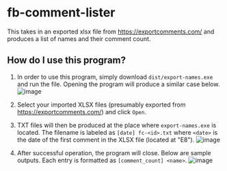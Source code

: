 # fb-comment-lister
This takes in an exported xlsx file from https://exportcomments.com/ and produces a list of names and their comment count.

## How do I use this program?

1. In order to use this program, simply download `dist/export-names.exe` and run the file. Opening the program will produce a similar case below.
![image](https://github.com/Yves242/fb-comment-lister/assets/70612985/0cb978f7-fffa-426a-860a-e4fac59abbad)

2. Select your imported XLSX files (presumably exported from https://exportcomments.com/) and click `Open`.
3. TXT files will then be produced at the place where `export-names.exe` is located. The filename is labeled as `[date] fc-<id>.txt` where `<date>` is the date of the first comment in the XLSX file (located at "E8").
![image](https://github.com/Yves242/fb-comment-lister/assets/70612985/2a8068ba-a37f-4413-9bb7-3977de07c798)

4. After successful operation, the program will close. Below are sample outputs. Each entry is formatted as `[comment_count] <name>`.
![image](https://github.com/Yves242/fb-comment-lister/assets/70612985/e9e1b820-b271-4a00-9ca6-4a184654be47)


